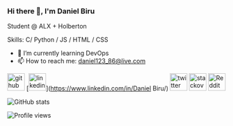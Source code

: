 ### Hi there 👋, I'm Daniel Biru

Student @ ALX + Holberton 

Skills: C/ Python / JS / HTML / CSS

- 🌱 I’m currently learning DevOps 
- 📫 How to reach me: daniel123_86@live.com 


[<img src='https://cdn.jsdelivr.net/npm/simple-icons@3.0.1/icons/github.svg' alt='github' height='40'>](https://github.com/Daniel-bee)  [<img src='https://cdn.jsdelivr.net/npm/simple-icons@3.0.1/icons/linkedin.svg' alt='linkedin' height='40'>](https://www.linkedin.com/in/Daniel Biru/)  [<img src='https://cdn.jsdelivr.net/npm/simple-icons@3.0.1/icons/twitter.svg' alt='twitter' height='40'>](https://twitter.com/@Daniel12083572)  [<img src='https://cdn.jsdelivr.net/npm/simple-icons@3.0.1/icons/stackoverflow.svg' alt='stackoverflow' height='40'>](https://stackoverflow.com/users/15998434)  [<img src='https://cdn.jsdelivr.net/npm/simple-icons@3.0.1/icons/reddit.svg' alt='Reddit' height='40'>](https://www.reddit.com/user/7407)  

![GitHub stats](https://github-readme-stats.vercel.app/api?username=Daniel-bee&show_icons=true)  

![Profile views](https://gpvc.arturio.dev/Daniel-bee)  
